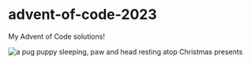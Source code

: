 # advent-of-code-2023
My Advent of Code solutions!

![a pug puppy sleeping, paw and head resting atop Christmas presents](https://i.ebayimg.com/images/g/L2MAAOSwvqJhdvm2/s-l1200.jpg) 
